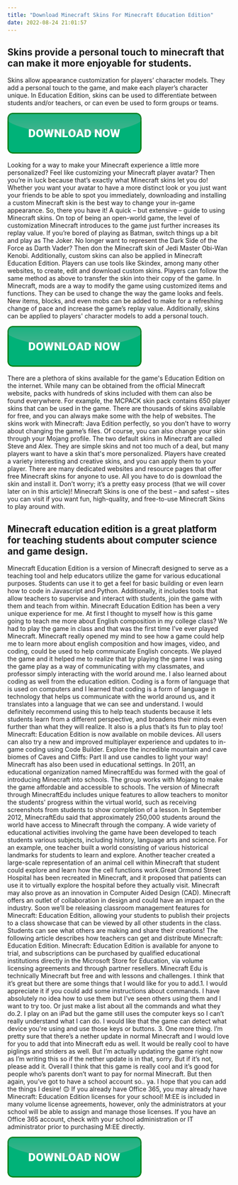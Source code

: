 ```yaml
---
title: "Download Minecraft Skins For Minecraft Education Edition"
date: 2022-08-24 21:01:57
---
```


## Skins provide a personal touch to minecraft that can make it more enjoyable for students.

Skins allow appearance customization for players’ character models. They add a personal touch to the game, and make each player’s character unique. In Education Edition, skins can be used to differentiate between students and/or teachers, or can even be used to form groups or teams.

[![button](https://github.com/minecraftbay/minecraftbay.github.io/blob/main/dlbutton.png?raw=true)](https://minecraftsync.com/download-minecraft-skin)


Looking for a way to make your Minecraft experience a little more personalized? Feel like customizing your Minecraft player avatar? Then you’re in luck because that’s exactly what Minecraft skins let you do! Whether you want your avatar to have a more distinct look or you just want your friends to be able to spot you immediately, downloading and installing a custom Minecraft skin is the best way to change your in-game appearance.
So, there you have it! A quick – but extensive – guide to using Minecraft skins. On top of being an open-world game, the level of customization Minecraft introduces to the game just further increases its replay value. If you’re bored of playing as Batman, switch things up a bit and play as The Joker. No longer want to represent the Dark Side of the Force as Darth Vader? Then don the Minecraft skin of Jedi Master Obi-Wan Kenobi.
Additionally, custom skins can also be applied in Minecraft Education Edition. Players can use tools like Skindex, among many other websites, to create, edit and download custom skins. Players can follow the same method as above to transfer the skin into their copy of the game.
In Minecraft, mods are a way to modify the game using customized items and functions. They can be used to change the way the game looks and feels. New items, blocks, and even mobs can be added to make for a refreshing change of pace and increase the game’s replay value. Additionally, skins can be applied to players' character models to add a personal touch.

[![button](https://github.com/minecraftbay/minecraftbay.github.io/blob/main/dlbutton.png?raw=true)](https://minecraftsync.com/download-minecraft-skin)


There are a plethora of skins available for the game's Education Edition on the internet. While many can be obtained from the official Minecraft website, packs with hundreds of skins included with them can also be found everywhere. For example, the MCPACK skin pack contains 650 player skins that can be used in the game.
There are thousands of skins available for free, and you can always make some with the help of websites. The skins work with Minecraft: Java Edition perfectly, so you don’t have to worry about changing the game’s files. Of course, you can also change your skin through your Mojang profile.
The two default skins in Minecraft are called Steve and Alex. They are simple skins and not too much of a deal, but many players want to have a skin that's more personalized. Players have created a variety interesting and creative skins, and you can apply them to your player.
There are many dedicated websites and resource pages that offer free Minecraft skins for anyone to use. All you have to do is download the skin and install it. Don’t worry; it’s a pretty easy process (that we will cover later on in this article)! Minecraft Skins is one of the best – and safest – sites you can visit if you want fun, high-quality, and free-to-use Minecraft Skins to play around with.

## Minecraft education edition is a great platform for teaching students about computer science and game design.

Minecraft Education Edition is a version of Minecraft designed to serve as a teaching tool and help educators utilize the game for various educational purposes. Students can use it to get a feel for basic building or even learn how to code in Javascript and Python. Additionally, it includes tools that allow teachers to supervise and interact with students, join the game with them and teach from within.
Minecraft Education Edition has been a very unique experience for me. At first I thought to myself how is this game going to teach me more about English composition in my college class? We had to play the game in class and that was the first time I’ve ever played Minecraft. Minecraft really opened my mind to see how a game could help me to learn more about english composition and how images, video, and coding, could be used to help communicate English concepts. We played the game and it helped me to realize that by playing the game I was using the game play as a way of communicating with my classmates, and professor simply interacting with the world around me. I also learned about coding as well from the education edition. Coding is a form of language that is used on computers and I learned that coding is a form of language in technology that helps us communicate with the world around us, and it translates into a language that we can see and understand. I would definitely recommend using this to help teach students because it lets students learn from a different perspective, and broadens their minds even further than what they will realize. It also is a plus that’s its fun to play too!
Minecraft: Education Edition is now available on mobile devices. All users can also try a new and improved multiplayer experience and updates to in-game coding using Code Builder. Explore the incredible mountain and cave biomes of Caves and Cliffs: Part II and use candles to light your way!
Minecraft has also been used in educational settings. In 2011, an educational organization named MinecraftEdu was formed with the goal of introducing Minecraft into schools. The group works with Mojang to make the game affordable and accessible to schools. The version of Minecraft through MinecraftEdu includes unique features to allow teachers to monitor the students' progress within the virtual world, such as receiving screenshots from students to show completion of a lesson. In September 2012, MinecraftEdu said that approximately 250,000 students around the world have access to Minecraft through the company. A wide variety of educational activities involving the game have been developed to teach students various subjects, including history, language arts and science. For an example, one teacher built a world consisting of various historical landmarks for students to learn and explore. Another teacher created a large-scale representation of an animal cell within Minecraft that student could explore and learn how the cell functions work.Great Ormond Street Hospital has been recreated in Minecraft, and it proposed that patients can use it to virtually explore the hospital before they actually visit. Minecraft may also prove as an innovation in Computer Aided Design (CAD). Minecraft offers an outlet of collaboration in design and could have an impact on the industry.
Soon we’ll be releasing classroom management features for Minecraft: Education Edition, allowing your students to publish their projects to a class showcase that can be viewed by all other students in the class. Students can see what others are making and share their creations!
The following article describes how teachers can get and distribute Minecraft: Education Edition.
Minecraft: Education Edition is available for anyone to trial, and subscriptions can be purchased by qualified educational institutions directly in the Microsoft Store for Education, via volume licensing agreements and through partner resellers.
Minecraft Edu is technically Minecraft but free and with lessons and challenges. I think that it’s great but there are some things that I would like for you to add.1. I would appreciate it if you could add some instructions about commands. I have absolutely no idea how to use them but I’ve seen others using them and I want to try too. Or just make a list about all the commands and what they do.2. I play on an iPad but the game still uses the computer keys so I can’t really understand what I can do. I would like that the game can detect what device you're using and use those keys or buttons. 3. One more thing. I’m pretty sure that there’s a nether update in normal Minecraft and I would love for you to add that into Minecraft edu as well. It would be really cool to have piglings and striders as well. But I’m actually updating the game right now as I’m writing this so if the nether update is in that, sorry. But if it’s not, please add it. Overall I think that this game is really cool and it’s good for people who’s parents don’t want to pay for normal Minecraft. But then again, you’ve got to have a school account so.. ya. I hope that you can add the things I desire! 🙃
If you already have Office 365, you may already have Minecraft: Education Edition licenses for your school! M:EE is included in many volume license agreements, however, only the administrators at your school will be able to assign and manage those licenses. If you have an Office 365 account, check with your school administration or IT administrator prior to purchasing M:EE directly.


[![button](https://github.com/minecraftbay/minecraftbay.github.io/blob/main/dlbutton.png?raw=true)](https://minecraftsync.com/download-minecraft-skin)